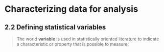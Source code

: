 # Characterizing data for analysis

## 2.2 Defining statistical variables

> The world **variable** is used in statistically oriented literature to indicate a characteristic or property that is possible to measure.
